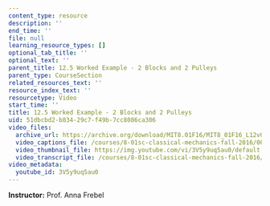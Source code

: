 ```yaml
---
content_type: resource
description: ''
end_time: ''
file: null
learning_resource_types: []
optional_tab_title: ''
optional_text: ''
parent_title: 12.5 Worked Example - 2 Blocks and 2 Pulleys
parent_type: CourseSection
related_resources_text: ''
resource_index_text: ''
resourcetype: Video
start_time: ''
title: 12.5 Worked Example - 2 Blocks and 2 Pulleys
uid: 51dbcbd2-b834-29c7-f49b-7cc8086ca306
video_files:
  archive_url: https://archive.org/download/MIT8.01F16/MIT8_01F16_L12v05_360p.mp4
  video_captions_file: /courses/8-01sc-classical-mechanics-fall-2016/06269dbf1cce5c97a07e55c0b37863f4_3V5y9uq5au0.vtt
  video_thumbnail_file: https://img.youtube.com/vi/3V5y9uq5au0/default.jpg
  video_transcript_file: /courses/8-01sc-classical-mechanics-fall-2016/42e7bfd333f22149712e0748c67e58ff_3V5y9uq5au0.pdf
video_metadata:
  youtube_id: 3V5y9uq5au0
---
```


**Instructor:** Prof. Anna Frebel